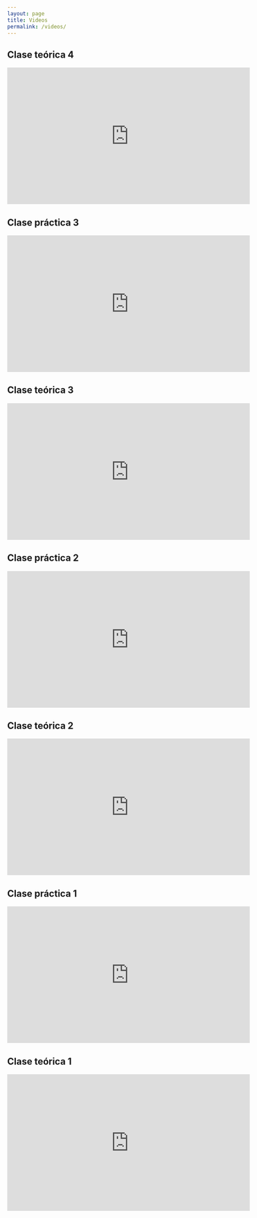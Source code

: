 ```yaml
---
layout: page
title: Videos
permalink: /videos/
---
```

## Clase teórica 4
<iframe width="560" height="315" src="https://www.youtube.com/embed/dcLLuFKVBIA" frameborder="0" allow="accelerometer; autoplay; clipboard-write; encrypted-media; gyroscope; picture-in-picture" allowfullscreen></iframe>

## Clase práctica 3
<iframe width="560" height="315" src="https://www.youtube.com/embed/0qsfeX5BjB0" frameborder="0" allow="accelerometer; autoplay; clipboard-write; encrypted-media; gyroscope; picture-in-picture" allowfullscreen></iframe>

## Clase teórica 3
<iframe width="560" height="315" src="https://www.youtube.com/embed/OkqEsQRjCno" frameborder="0" allow="accelerometer; autoplay; clipboard-write; encrypted-media; gyroscope; picture-in-picture" allowfullscreen></iframe>

## Clase práctica 2
<iframe width="560" height="315" src="https://www.youtube.com/embed/JwgoTwlJeFQ" frameborder="0" allow="accelerometer; autoplay; clipboard-write; encrypted-media; gyroscope; picture-in-picture" allowfullscreen></iframe>

## Clase teórica 2
<iframe width="560" height="315" src="https://www.youtube.com/embed/6rlc3pvw_lY" frameborder="0" allow="accelerometer; autoplay; clipboard-write; encrypted-media; gyroscope; picture-in-picture" allowfullscreen></iframe>

## Clase práctica 1
<iframe width="560" height="315" src="https://www.youtube.com/embed/4ktA7wf9CIY" frameborder="0" allow="accelerometer; autoplay; clipboard-write; encrypted-media; gyroscope; picture-in-picture" allowfullscreen></iframe>

## Clase teórica 1
<iframe width="560" height="315" src="https://www.youtube.com/embed/zacnlQqEqX4?start=562" frameborder="0" allow="accelerometer; autoplay; clipboard-write; encrypted-media; gyroscope; picture-in-picture" allowfullscreen></iframe>

